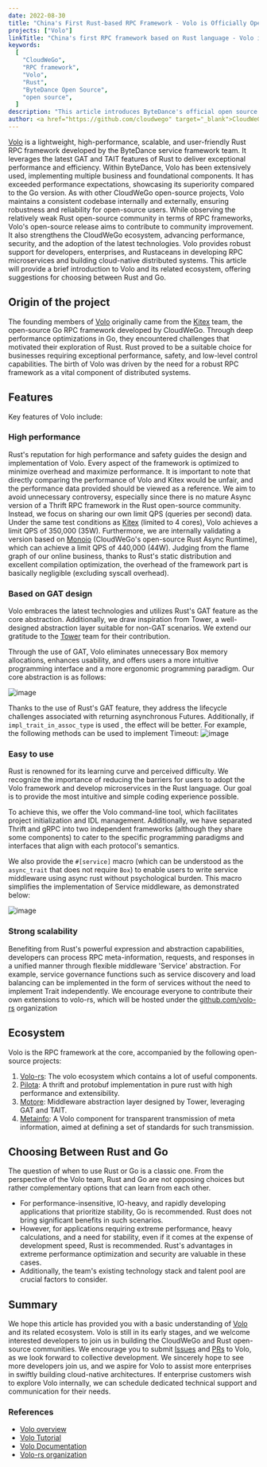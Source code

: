 ```yaml
---
date: 2022-08-30
title: "China's First Rust-based RPC Framework - Volo is Officially Open Source!"
projects: ["Volo"]
linkTitle: "China's first RPC framework based on Rust language - Volo is officially open source!"
keywords:
  [
    "CloudWeGo",
    "RPC framework",
    "Volo",
    "Rust",
    "ByteDance Open Source",
    "open source",
  ]
description: "This article introduces ByteDance's official open source Rust RPC framework — Volo, and focuses on the project's origin, main features and related ecosystem."
author: <a href="https://github.com/cloudwego" target="_blank">CloudWeGo Team</a>
---
```


[Volo](https://github.com/cloudwego/volo) is a lightweight, high-performance, scalable, and user-friendly Rust RPC framework developed by the ByteDance service framework team. It leverages the latest GAT and TAIT features of Rust to deliver exceptional performance and efficiency.
Within ByteDance, Volo has been extensively used, implementing multiple business and foundational components. It has exceeded performance expectations, showcasing its superiority compared to the Go version. As with other CloudWeGo open-source projects, Volo maintains a consistent codebase internally and externally, ensuring robustness and reliability for open-source users.
While observing the relatively weak Rust open-source community in terms of RPC frameworks, Volo's open-source release aims to contribute to community improvement. It also strengthens the CloudWeGo ecosystem, advancing performance, security, and the adoption of the latest technologies. Volo provides robust support for developers, enterprises, and Rustaceans in developing RPC microservices and building cloud-native distributed systems.
This article will provide a brief introduction to Volo and its related ecosystem, offering suggestions for choosing between Rust and Go.

## Origin of the project

The founding members of [Volo](https://github.com/cloudwego/volo) originally came from the [Kitex](https://github.com/cloudwego/kitex) team, the open-source Go RPC framework developed by CloudWeGo. Through deep performance optimizations in Go, they encountered challenges that motivated their exploration of Rust. Rust proved to be a suitable choice for businesses requiring exceptional performance, safety, and low-level control capabilities. The birth of Volo was driven by the need for a robust RPC framework as a vital component of distributed systems.

## Features

Key features of Volo include:

### High performance

Rust's reputation for high performance and safety guides the design and implementation of Volo. Every aspect of the framework is optimized to minimize overhead and maximize performance.
It is important to note that directly comparing the performance of Volo and Kitex would be unfair, and the performance data provided should be viewed as a reference. We aim to avoid unnecessary controversy, especially since there is no mature Async version of a Thrift RPC framework in the Rust open-source community. Instead, we focus on sharing our own limit QPS (queries per second) data.
Under the same test conditions as [Kitex](https://github.com/cloudwego/kitex) (limited to 4 cores), Volo achieves a limit QPS of 350,000 (35W). Furthermore, we are internally validating a version based on [Monoio](https://github.com/bytedance/monoio) (CloudWeGo's open-source Rust Async Runtime), which can achieve a limit QPS of 440,000 (44W).
Judging from the flame graph of our online business, thanks to Rust's static distribution and excellent compilation optimization, the overhead of the framework part is basically negligible (excluding syscall overhead).

### Based on GAT design

Volo embraces the latest technologies and utilizes Rust's GAT feature as the core abstraction. Additionally, we draw inspiration from Tower, a well-designed abstraction layer suitable for non-GAT scenarios. We extend our gratitude to the [Tower](https://github.com/tower-rs/tower) team for their contribution.

Through the use of GAT, Volo eliminates unnecessary Box memory allocations, enhances usability, and offers users a more intuitive programming interface and a more ergonomic programming paradigm.
Our core abstraction is as follows:

![image](/img/blog/opensource_volo/1.png)

Thanks to the use of Rust's GAT feature, they address the lifecycle challenges associated with returning asynchronous Futures. Additionally, if `impl_trait_in_assoc_type` is used , the effect will be better. For example, the following methods can be used to implement Timeout:
![image](/img/blog/opensource_volo/2.png)

### Easy to use

Rust is renowned for its learning curve and perceived difficulty. We recognize the importance of reducing the barriers for users to adopt the Volo framework and develop microservices in the Rust language. Our goal is to provide the most intuitive and simple coding experience possible.

To achieve this, we offer the Volo command-line tool, which facilitates project initialization and IDL management. Additionally, we have separated Thrift and gRPC into two independent frameworks (although they share some components) to cater to the specific programming paradigms and interfaces that align with each protocol's semantics.

We also provide the `#[service]` macro (which can be understood as the `async_trait` that does not require `Box`) to enable users to write service middleware using async rust without psychological burden.
This macro simplifies the implementation of Service middleware, as demonstrated below:

![image](/img/blog/opensource_volo/3.png)

### Strong scalability

Benefiting from Rust's powerful expression and abstraction capabilities, developers can process RPC meta-information, requests, and responses in a unified manner through flexible middleware 'Service' abstraction.
For example, service governance functions such as service discovery and load balancing can be implemented in the form of services without the need to implement Trait independently.
We encourage everyone to contribute their own extensions to volo-rs, which will be hosted under the [github.com/volo-rs](http://github.com/volo-rs) organization

## Ecosystem

Volo is the RPC framework at the core, accompanied by the following open-source projects:

1. [Volo-rs](https://github.com/volo-rs): The volo ecosystem which contains a lot of useful components.
2. [Pilota](https://github.com/cloudwego/pilota): A thrift and protobuf implementation in pure rust with high performance and extensibility.
3. [Motore](https://github.com/cloudwego/motore): Middleware abstraction layer designed by Tower, leveraging GAT and TAIT.
4. [Metainfo](https://github.com/cloudwego/metainfo): A Volo component for transparent transmission of meta information, aimed at defining a set of standards for such transmission.

## Choosing Between Rust and Go

The question of when to use Rust or Go is a classic one. From the perspective of the Volo team, Rust and Go are not opposing choices but rather complementary options that can learn from each other.

- For performance-insensitive, IO-heavy, and rapidly developing applications that prioritize stability, Go is recommended. Rust does not bring significant benefits in such scenarios.
- However, for applications requiring extreme performance, heavy calculations, and a need for stability, even if it comes at the expense of development speed, Rust is recommended. Rust's advantages in extreme performance optimization and security are valuable in these cases.
- Additionally, the team's existing technology stack and talent pool are crucial factors to consider.

## Summary

We hope this article has provided you with a basic understanding of [Volo](https://github.com/cloudwego/volo) and its related ecosystem. Volo is still in its early stages, and we welcome interested developers to join us in building the CloudWeGo and Rust open-source communities. We encourage you to submit [Issues](https://github.com/cloudwego/volo/issues) and [PRs](https://github.com/cloudwego/volo/pulls) to Volo, as we look forward to collective development. We sincerely hope to see more developers join us, and we aspire for Volo to assist more enterprises in swiftly building cloud-native architectures. If enterprise customers wish to explore Volo internally, we can schedule dedicated technical support and communication for their needs.

### References

- [Volo overview](https://github.com/cloudwego/volo)
- [Volo Tutorial](/docs/volo/)
- [Volo Documentation](https://docs.rs/volo)
- [Volo-rs organization](https://github.com/volo-rs)
